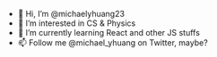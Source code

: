 - 👋 Hi, I’m @michaelyhuang23
- 👀 I’m interested in CS & Physics
- 🌱 I’m currently learning React and other JS stuffs
- 📫 Follow me @michael_yhuang on Twitter, maybe?

